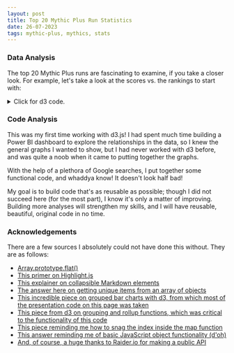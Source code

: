 ```yaml
---
layout: post
title: Top 20 Mythic Plus Run Statistics
date: 26-07-2023
tags: mythic-plus, mythics, stats
---
```


<!-- Intro Header -->
<h3>Data Analysis</h3>

<section>
    <!-- Data Viz 1 -->
    <p>The top 20 Mythic Plus runs are fascinating to examine, if  you take a closer look. For example, let's take a look at the scores vs. the rankings to start with:</p>
    <div class="dataviz" id="my_dataviz" ></div>
    <details>
        <summary>Click for d3 code.</summary>
        
        <pre class="code-block">
        function drawBarChart(selector, xrangestart, yrangestart, yrangeend, datasource, xaxis, yaxis) {

            // set the dimensions and margins of the graph
            const margin = {top: 30, right: 30, bottom: 70, left: 60},
                width = 460 - margin.left - margin.right,
                height = 400 - margin.top - margin.bottom;

            // append the svg object to the body of the page
            const svg = d3.select(selector)
            .append("svg")
            .attr("width", width + margin.left + margin.right)
            .attr("height", height + margin.top + margin.bottom)
            .append("g")
            .attr("transform", `translate(${margin.left},${margin.top})`);
            

            // Parse the Data
            d3.json(datasource).then( function(data) {

                // step down a level
                data = data.rankings;

                // X axis
                const x = d3.scaleBand()
                .range([ xrangestart, width ])
                .domain(data.map(d => d[xaxis]))
                .padding(0.2);
                svg.append("g")
                .attr("transform", `translate(0, ${height})`)
                .call(d3.axisBottom(x))
                .selectAll("text")
                    .attr("transform", "translate(-10,0)rotate(-45)")
                    .style("text-anchor", "end");

                // Add Y axis
                const y = d3.scaleLinear()
                .domain([yrangestart, yrangeend])
                .range([ height, 0]);
                svg.append("g")
                .call(d3.axisLeft(y));

                // Bars
                svg.selectAll("mybar")
                .data(data)
                .join("rect")
                .attr("x", d => x(d[xaxis]))
                .attr("y", d => y(d[yaxis]))
                .attr("width", x.bandwidth())
                .attr("height", d => height - y(d[yaxis]))
                .attr("fill", "#0074d9")

        })}
        </pre>
    </details>

    <!-- Data Viz 2 -->
    <p>As you can see, the scores are fairly homogenous for the top 20 Mythic runs, as of 07/23/2023</p>
    <div class="dataviz" id="my_dataviz_2"></div>
    <details>
        <summary>Click for d3 code.</summary>
        
        <pre class="code-block">
        function drawBarChart(selector, xrangestart, yrangestart, yrangeend, datasource, xaxis, yaxis) {

            // set the dimensions and margins of the graph
            const margin = {top: 30, right: 30, bottom: 70, left: 60},
                width = 460 - margin.left - margin.right,
                height = 400 - margin.top - margin.bottom;

            // append the svg object to the body of the page
            const svg = d3.select(selector)
            .append("svg")
            .attr("width", width + margin.left + margin.right)
            .attr("height", height + margin.top + margin.bottom)
            .append("g")
            .attr("transform", `translate(${margin.left},${margin.top})`);
            

            // Parse the Data
            d3.json(datasource).then( function(data) {

                // step down a level
                data = data.rankings;

                // X axis
                const x = d3.scaleBand()
                .range([ xrangestart, width ])
                .domain(data.map(d => d[xaxis]))
                .padding(0.2);
                svg.append("g")
                .attr("transform", `translate(0, ${height})`)
                .call(d3.axisBottom(x))
                .selectAll("text")
                    .attr("transform", "translate(-10,0)rotate(-45)")
                    .style("text-anchor", "end");

                // Add Y axis
                const y = d3.scaleLinear()
                .domain([yrangestart, yrangeend])
                .range([ height, 0]);
                svg.append("g")
                .call(d3.axisLeft(y));

                // Bars
                svg.selectAll("mybar")
                .data(data)
                .join("rect")
                .attr("x", d => x(d[xaxis]))
                .attr("y", d => y(d[yaxis]))
                .attr("width", x.bandwidth())
                .attr("height", d => height - y(d[yaxis]))
                .attr("fill", "#0074d9")

        })}
        </pre>
    </details>
    <p>However, if we adjust the scaling a bit, the difference between the top, and the top of the top, truly stands out.</p>

    <!-- Data Viz 3 -->
    <p>Now, let's take a look at the meta as well -- how bad is it?</p>
    <div class="dataviz" id="my_dataviz_3"></div>
    <details>
        <summary>Click for d3 code.</summary>
        
        <pre class="code-block">
        function drawClassBarChart(selector, datasource) {

            // Some constants for the positioning
            const margin = {top: 30, right: 30, bottom: 70, left: 60},
                width = 460 - margin.left - margin.right,
                height = 400 - margin.top - margin.bottom;	

            // Parse the Data
            d3.json(datasource).then( function(data) {

                // step down a level
                data = data.rankings;

                // pull out an array of arrays of the characters for each run
                roster_array = data.map(d => {
                    return [...new Map(d.run.roster.map(item =>
                        [item.character.id, item])).values()]})

                // flatten the array to 100 character records
                let options_2 = Array.from(roster_array.values()).flat()

                // pull out individual character records
                let options = [...new Map(options_2.map(item =>
                    [item.character.id, item])).values()]; 
                
                // roll up to the class count
                rollup_array = d3.rollup(options, v => v.length, d => d["character"]["class"]["slug"]);

                xScale = d3
                .scaleBand()
                .domain(Array.from(rollup_array.keys()))
                .range([margin.left, width])
                .padding(0.1)

                x1 = d3
                .scaleBand()
                .domain(Array.from(rollup_array.keys()))
                .rangeRound([0, xScale.bandwidth()])
                .padding(0.05)


                xAxis = d3.axisBottom(xScale).tickSizeOuter(0);
                    
                yScale = d3
                .scaleLinear()
                .domain([0, d3.max(rollup_array, d => d[1])]) // in each key, look for the maximum number
                .rangeRound([height, margin.top])

                yAxis = d3.axisLeft(yScale).tickSizeOuter(0)

                const svg = d3.select(selector)
                .append("svg")
                .attr("width", width + margin.left + margin.right)
                .attr("height", height + margin.top + margin.bottom)

            
                // draw the bars
                svg
                .append("g")
                .selectAll("rect")
                .data(rollup_array)
                .join('rect')
                .attr("x", d => xScale(d[0]))
                .attr("y", d => yScale(d[1]))
                .attr("width", xScale.bandwidth())
                .attr("height", d => yScale(0) - yScale(d[1]))
                .attr("fill", "#0074d9")
            
                // draw the x axis
                // nothing new here
                svg
                .append('g')
                .attr('class', 'x-axis')
                .attr('transform', `translate(0,${height})`)
                .call(xAxis)
                .selectAll("text")
                .attr("transform", "translate(-10,0)rotate(-45)")
                .style("text-anchor", "end");
            
                // draw the y axis
                // nothing new here
                svg
                .append('g')
                .attr('class', 'y-axis')
                .attr('transform', `translate(${margin.left},0)`)
                .call(yAxis);
            
                // render the whole chart
                // nothing new here
                return svg.node();
        })
        }
        </pre>
    </details>

    <!-- Data Viz 4 -->
    <p>Whew! That's something. Let's take a look at the spec breakdown as well.</p>
    <div class="dataviz" id="my_dataviz_4"></div>
    <details>
        <summary>Click for d3 code.</summary>
        
        <pre class="code-block">
        function drawSpecBarChart(selector, datasource) {
            const margin = {top: 30, right: 30, bottom: 70, left: 60},
                width = 460 - margin.left - margin.right,
                height = 400 - margin.top - margin.bottom;	

            // Parse the Data
            d3.json(datasource).then( function(data) {

                // step down a level
                data = data.rankings;

                // pull out an array of arrays of the characters for each run
                roster_array = data.map(d => {
                    return [...new Map(d.run.roster.map(item =>
                        [item.character.id, item])).values()]})

                // flatten the array to 100 character records
                let options_2 = Array.from(roster_array.values()).flat()

                // pull out individual character records
                let options = [...new Map(options_2.map(item =>
                    [item.character.id, item])).values()]; 
                
                // roll up to the class count
                rollup_array = d3.rollup(options, v => v.length, d => d["character"]["spec"]["slug"]);

                xScale = d3
                .scaleBand()
                .domain(Array.from(rollup_array.keys()))
                .range([margin.left, width])
                .padding(0.1)

                x1 = d3
                .scaleBand()
                .domain(Array.from(rollup_array.keys()))
                .rangeRound([0, xScale.bandwidth()])
                .padding(0.05)


                xAxis = d3.axisBottom(xScale).tickSizeOuter(0);
                
                yScale = d3
                .scaleLinear()
                .domain([0, d3.max(rollup_array, d => d[1])])
                .rangeRound([height, margin.top])

                yAxis = d3.axisLeft(yScale).tickSizeOuter(0)

                const svg = d3.select(selector)
                .append("svg")
                .attr("width", width + margin.left + margin.right)
                .attr("height", height + margin.top + margin.bottom)

            
                // draw the bars
                svg
                .append("g")
                .selectAll("rect")
                .data(rollup_array)
                .join('rect')
                .attr("x", d => xScale(d[0]))
                .attr("y", d => yScale(d[1]))
                .attr("width", xScale.bandwidth())
                .attr("height", d => yScale(0) - yScale(d[1]))
                .attr("fill", "#0074d9") 
            
                // draw the x axis
                // nothing new here
                svg
                .append('g')
                .attr('class', 'x-axis')
                .attr('transform', `translate(0,${height})`)
                .call(xAxis)
                .selectAll("text")
                .attr("transform", "translate(-10,0)rotate(-45)")
                .style("text-anchor", "end");
            
                // draw the y axis
                // nothing new here
                svg
                .append('g')
                .attr('class', 'y-axis')
                .attr('transform', `translate(${margin.left},0)`)
                .call(yAxis);
            
                // render the whole chart
                // nothing new here
                return svg.node();
        })}
        </pre>
    </details>
    <p>Whew again! So, there's not much variation at the top this season. Some seasons, there's a smidge of variation, but not this time.</p>

    <!-- Data Viz 5 -->
    <p>Now, let's take a look at the races that are being played:</p>
    <div class="dataviz" id="my_dataviz_5"></div>
    <details>
        <summary>Click for d3 code.</summary>
        
        <pre class="code-block">
        function drawRaceBarChart(selector, datasource) {
            const margin = {top: 30, right: 30, bottom: 70, left: 60},
                width = 460 - margin.left - margin.right,
                height = 400 - margin.top - margin.bottom;	

            // Parse the Data
            d3.json(datasource).then( function(data) {

                // step down a level
                data = data.rankings;

                // pull out an array of arrays of the characters for each run
                roster_array = data.map(d => {
                    return [...new Map(d.run.roster.map(item =>
                        [item.character.id, item])).values()]})

                // flatten the array to 100 character records
                let options_2 = Array.from(roster_array.values()).flat()

                // pull out individual character records
                let options = [...new Map(options_2.map(item =>
                    [item.character.id, item])).values()]; 
                
                // roll up to the class count
                rollup_array = d3.rollup(options, v => v.length, d => d["character"]["race"]["slug"]);

                xScale = d3
                .scaleBand()
                .domain(Array.from(rollup_array.keys()))
                .range([margin.left, width])
                .padding(0.1)

                x1 = d3
                .scaleBand()
                .domain(Array.from(rollup_array.keys()))
                .rangeRound([0, xScale.bandwidth()])
                .padding(0.05)


                xAxis = d3.axisBottom(xScale).tickSizeOuter(0);
                
                yScale = d3
                .scaleLinear()
                .domain([0, d3.max(rollup_array, d => d[1])])
                .rangeRound([height, margin.top])

                yAxis = d3.axisLeft(yScale).tickSizeOuter(0)

                const svg = d3.select(selector)
                .append("svg")
                .attr("width", width + margin.left + margin.right)
                .attr("height", height + margin.top + margin.bottom)

            
                // draw the bars
                svg
                .append("g")
                .selectAll("rect")
                .data(rollup_array)
                .join('rect')
                .attr("x", d => xScale(d[0]))
                .attr("y", d => yScale(d[1]))
                .attr("width", xScale.bandwidth())
                .attr("height", d => yScale(0) - yScale(d[1]))
                .attr("fill", "#0074d9")
            
                // draw the x axis
                // nothing new here
                svg
                .append('g')
                .attr('class', 'x-axis')
                .attr('transform', `translate(0,${height})`)
                .call(xAxis)
                .selectAll("text")
                .attr("transform", "translate(-10,0)rotate(-45)")
                .style("text-anchor", "end");
            
                // draw the y axis
                // nothing new here
                svg
                .append('g')
                .attr('class', 'y-axis')
                .attr('transform', `translate(${margin.left},0)`)
                .call(yAxis);
            
                // render the whole chart
                // nothing new here
                return svg.node();
        })}
        </pre>
    </details>
    <p>Oh ho! A tiny bit of variation there. Dwarf is not surprisingly the highest-played race; with the all-powerful Stoneform and other race-based traits, dwarves are quite powerful overall, if a bit under-utilized by the population at large.</p>

    <!-- Data Viz 6 and 7 -->
    <p>Finally, let's take a look at the faction and server distribution:</p>
    <div class="dataviz" id="my_dataviz_6"></div>
    <details>
        <summary>Click for d3 code.</summary>
        
        <pre class="code-block">
        function drawFactionBarChart(selector, datasource) {
            const margin = {top: 30, right: 30, bottom: 70, left: 60},
                width = 460 - margin.left - margin.right,
                height = 400 - margin.top - margin.bottom;	

            // Parse the Data
            d3.json(datasource).then( function(data) {

                // step down a level
                data = data.rankings;

                // pull out an array of arrays of the characters for each run
                roster_array = data.map(d => {
                    return [...new Map(d.run.roster.map(item =>
                        [item.character.id, item])).values()]})

                // flatten the array to 100 character records
                let options_2 = Array.from(roster_array.values()).flat()

                // pull out individual character records
                let options = [...new Map(options_2.map(item =>
                    [item.character.id, item])).values()]; 
                
                // roll up to the class count
                rollup_array = d3.rollup(options, v => v.length, d => d["character"]["faction"]);

                xScale = d3
                .scaleBand()
                .domain(Array.from(rollup_array.keys()))
                .range([margin.left, width])
                .padding(0.1)

                xAxis = d3.axisBottom(xScale).tickSizeOuter(0);
                    
                yScale = d3
                .scaleLinear()
                .domain([0, d3.max(rollup_array, d => d[1])])
                .rangeRound([height, margin.top])

                yAxis = d3.axisLeft(yScale).tickSizeOuter(0)

                const svg = d3.select(selector)
                .append("svg")
                .attr("width", width + margin.left + margin.right)
                .attr("height", height + margin.top + margin.bottom)

            
                // draw the bars
                svg
                .append("g")
                .selectAll("rect")
                .data(rollup_array)
                .join('rect')
                .attr("x", d => xScale(d[0]))
                .attr("y", d => yScale(d[1]))
                .attr("width", xScale.bandwidth())
                .attr("height", d => yScale(0) - yScale(d[1]))
                .attr("fill", "#0074d9")
            
                // draw the x axis
                // nothing new here
                svg
                .append('g')
                .attr('class', 'x-axis')
                .attr('transform', `translate(0,${height})`)
                .call(xAxis)
                .selectAll("text")
                .attr("transform", "translate(-10,0)rotate(-45)")
                .style("text-anchor", "end");
            
                // draw the y axis
                // nothing new here
                svg
                .append('g')
                .attr('class', 'y-axis')
                .attr('transform', `translate(${margin.left},0)`)
                .call(yAxis);
            
                // render the whole chart
                // nothing new here
                return svg.node();
        })}
        </pre>
    </details>
    <div class="dataviz" id="my_dataviz_7"></div>
    <details>
        <summary>Click for d3 code.</summary>
        
        <pre class="code-block">
        function drawServerBarChart(selector, datasource) {
            const margin = {top: 30, right: 30, bottom: 70, left: 60},
                width = 460 - margin.left - margin.right,
                height = 400 - margin.top - margin.bottom;	

            // Parse the Data
            d3.json(datasource).then( function(data) {

                // step down a level
                data = data.rankings;

                // pull out an array of arrays of the characters for each run
                roster_array = data.map(d => {
                    return [...new Map(d.run.roster.map(item =>
                        [item.character.id, item])).values()]})

                // flatten the array to 100 character records
                let options_2 = Array.from(roster_array.values()).flat()

                // pull out individual character records
                let options = [...new Map(options_2.map(item =>
                    [item.character.id, item])).values()]; 
                
                // roll up to the class count
                rollup_array = d3.rollup(options, v => v.length, d => d["character"]["realm"]["slug"]);

                xScale = d3
                .scaleBand()
                .domain(Array.from(rollup_array.keys()))
                .range([margin.left, width])
                .padding(0.1)

                xAxis = d3.axisBottom(xScale).tickSizeOuter(0);
                    
                yScale = d3
                .scaleLinear()
                .domain([0, d3.max(rollup_array, d => d[1])])
                .rangeRound([height, margin.top])

                yAxis = d3.axisLeft(yScale).tickSizeOuter(0)

                const svg = d3.select(selector)
                .append("svg")
                .attr("width", width + margin.left + margin.right)
                .attr("height", height + margin.top + margin.bottom)

            
                // draw the bars
                svg
                .append("g")
                .selectAll("rect")
                .data(rollup_array)
                .join('rect')
                .attr("x", d => xScale(d[0]))
                .attr("y", d => yScale(d[1]))
                .attr("width", xScale.bandwidth())
                .attr("height", d => yScale(0) - yScale(d[1]))
                .attr("fill", "#0074d9")
            
                // draw the x axis
                // nothing new here
                svg
                .append('g')
                .attr('class', 'x-axis')
                .attr('transform', `translate(0,${height})`)
                .call(xAxis)
                .selectAll("text")
                .attr("transform", "translate(-10,0)rotate(-45)")
                .style("text-anchor", "end");
            
                // draw the y axis
                // nothing new here
                svg
                .append('g')
                .attr('class', 'y-axis')
                .attr('transform', `translate(${margin.left},0)`)
                .call(yAxis);
            
                // render the whole chart
                // nothing new here
                return svg.node();
        })}
        </pre>
    </details>
    <p>Not surprisingly, given the popularity of dwarves this season, the Alliance wins out, though there is a strong Horde showing as well. The servers are a bit mixed, which is nice to see; though this certainly isn't representative, there are only so many players at the top, so there will only be so many servers as well.</p>

    <p>As a general note, out of the 20 runs, there were 38 unique characters; their role distribution was as follows:</p>
    <div class="dataviz" id="my_dataviz_8"></div>
    <details>
        <summary>Click for d3 code.</summary>
        
        <pre class="code-block">
        function drawRoleBarChart(selector, datasource) {
            const margin = {top: 30, right: 30, bottom: 70, left: 60},
                width = 460 - margin.left - margin.right,
                height = 400 - margin.top - margin.bottom;	

            // Parse the Data
            d3.json(datasource).then( function(data) {

                // step down a level
                data = data.rankings;

                // pull out an array of arrays of the characters for each run
                roster_array = data.map(d => {
                    return [...new Map(d.run.roster.map(item =>
                        [item.character.id, item])).values()]})

                // flatten the array to 100 character records
                let options_2 = Array.from(roster_array.values()).flat()

                // pull out individual character records
                let options = [...new Map(options_2.map(item =>
                    [item.character.id, item])).values()]; 
                
                // roll up to the class count
                rollup_array = d3.rollup(options, v => v.length, d => d["role"]);

                xScale = d3
                .scaleBand()
                .domain(Array.from(rollup_array.keys()))
                .range([margin.left, width])
                .padding(0.1)

                xAxis = d3.axisBottom(xScale).tickSizeOuter(0);
                    
                yScale = d3
                .scaleLinear()
                .domain([0, d3.max(rollup_array, d => d[1])])
                .rangeRound([height, margin.top])

                yAxis = d3.axisLeft(yScale).tickSizeOuter(0)

                const svg = d3.select(selector)
                .append("svg")
                .attr("width", width + margin.left + margin.right)
                .attr("height", height + margin.top + margin.bottom)

            
                // draw the bars
                svg
                .append("g")
                .selectAll("rect")
                .data(rollup_array)
                .join('rect')
                .attr("x", d => xScale(d[0]))
                .attr("y", d => yScale(d[1]))
                .attr("width", xScale.bandwidth())
                .attr("height", d => yScale(0) - yScale(d[1]))
                .attr("fill", "#0074d9")
            
                // draw the x axis
                // nothing new here
                svg
                .append('g')
                .attr('class', 'x-axis')
                .attr('transform', `translate(0,${height})`)
                .call(xAxis)
                .selectAll("text")
                .attr("transform", "translate(-10,0)rotate(-45)")
                .style("text-anchor", "end");
            
                // draw the y axis
                // nothing new here
                svg
                .append('g')
                .attr('class', 'y-axis')
                .attr('transform', `translate(${margin.left},0)`)
                .call(yAxis);
            
                // render the whole chart
                // nothing new here
                return svg.node();
        })}
        </pre>
    </details>

    <!-- Outro -->
    <p>While this was not a very inspired data analysis (though still interesting!), I hope you'll watch this space as I expand my skills and begin tackling more interesting topics! Thanks for reading!</p>
</section>

<!-- Code Header -->
<h3>Code Analysis</h3>

<section>
    <p>This was my first time working with d3.js! I had spent much time building a Power BI dashboard to explore the relationships in the data, so I knew the general graphs I wanted to show, but I had never worked with d3 before, and was quite a noob when it came to putting together the graphs.</p>
    <p>With the help of a plethora of Google searches, I put together some functional code, and whaddya know! It doesn't look half bad!</p>
    <p>My goal is to build code that's as reusable as possible; though I did not succeed here (for the most part), I know it's only a matter of improving. Building more analyses will strengthen my skills, and I will have reusable, beautiful, original code in no time.</p>
</section>

<!-- References Header -->
<h3>Acknowledgements</h3>

<section>
    <p>There are a few sources I absolutely could not have done this without. They are as follows:</p>
    <ul>
        <li><a href="https://developer.mozilla.org/en-US/docs/Web/JavaScript/Reference/Global_Objects/Array/flat" target="_blank">Array.prototype.flat()</a></li>
        <li><a href="https://www.eddymens.com/blog/how-to-highlight-syntax-in-pre-tags-using-highlightjs" target="_blank">This primer on Highlight.js</a></li>
        <li><a href="https://tomordonez.com/jekyll-text-expand-collapsible-markdown/" target="_blank">This explainer on collapsible Markdown elements</a></li>
        <li><a href="https://stackoverflow.com/questions/15125920/how-to-get-distinct-values-from-an-array-of-objects-in-javascript" target="_blank">The answer here on getting unique items from an array of objects</a></li>
        <li><a href="https://observablehq.com/@mkane2/d3-grouped-bar-chart" target="_blank">This incredible piece on grouped bar charts with d3, from which most of the presentation code on this page was taken</a></li>
        <li><a href="https://observablehq.com/@d3/d3-group" target="_blank">This piece from d3 on grouping and rollup functions, which was critical to the functionality of this code</a></li>
        <li><a href="https://stackoverflow.com/questions/38364400/index-inside-map-function" target="_blank">This piece reminding me how to snag the index inside the map function</a></li>
        <li><a href="https://stackoverflow.com/questions/48710951/d3-pass-variable-to-x-value" target="_blank">This answer reminding me of basic JavaScript object functionality (d'oh)</a></li>
        <li><a href="https://raider.io/api" target="_blank">And, of course, a huge thanks to Raider.io for making a public API</a></li>
    </ul>
</section>


<script>
drawBarChart("#my_dataviz", 0, 0, 250, "/data/top_20_mythic_runs_2023_07_23.json", "rank", "score");
drawBarChart("#my_dataviz_2", 0, 230, 245, "/data/top_20_mythic_runs_2023_07_23.json", "rank", "score");
drawClassBarChart("#my_dataviz_3", "/data/top_20_mythic_runs_2023_07_23.json");
drawSpecBarChart("#my_dataviz_4", "/data/top_20_mythic_runs_2023_07_23.json");
drawRaceBarChart("#my_dataviz_5", "/data/top_20_mythic_runs_2023_07_23.json");
drawFactionBarChart("#my_dataviz_6", "/data/top_20_mythic_runs_2023_07_23.json");
drawServerBarChart("#my_dataviz_7", "/data/top_20_mythic_runs_2023_07_23.json");
drawRoleBarChart("#my_dataviz_8", "/data/top_20_mythic_runs_2023_07_23.json");

var preTags = document.getElementsByTagName('pre');
    var size = preTags.length;
    for (var i=0; i < size; i++) { 
        preTags[i].innerHTML = '<code>'+preTags[i].innerHTML+'</code>'; // wrap content of pre tag in code tag
    }
    hljs.highlightAll(); // apply highlighting
</script>
